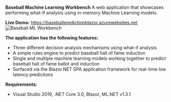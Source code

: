 **Baseball Machine Learning Workbench**
A web application that showcases performing what-if analysis using in-memory Machine Learning models. 

**Live Demo:** https://baseballpredictionblazor.azurewebsites.net
![Baseball ML Workbench](https://github.com/bartczernicki/MachineLearning-BaseballPrediction-BlazorApp/blob/master/BaseballMLWorkbenchDemo.gif)


**The application has the following features:**
* Three different decision analysis mechanisms using what-if analysis
* A simple rules engine to predict baseball hall of fame induction
* Single and multiple machine learning models working together to predict baseball hall of fame ballot and induction
* Surfaced via the Blazor.NET SPA application framework for real-time low latency predictions

**Requirements:**
* Visual Studio 2019, .NET Core 3.0, Blazor, ML.NET v1.3.1

